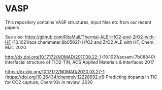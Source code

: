 # VASP
This repository contains VASP structures, input files etc from our recent papers.

See also: 
https://github.com/RitaMull/Thermal-ALE-HfO2-and-ZrO2-with-HF (10.1021/acs.chemmater.9b05021) HfO2 and ZrO2 ALE with HF, Chem. Mat. 2020

http://dx.doi.org/10.17172/NOMAD/2017.09.22-1 (10.1021/acsami.7b08840) Interfacial structure of TiO2-TiN, ACS Applied Materials & Interfaces 2017

https://dx.doi.org/10.17172/NOMAD/2020.03.27-1 (https://doi.org/10.26434/chemrxiv.12228992.v1) Predicting dopants in TiC for CO2 capture, ChemrXiv in review, 2020 
